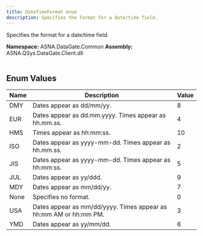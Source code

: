 ```yaml
---
title: DateTimeFormat enum
description: Specifies the format for a date/time field.
---
```


Specifies the format for a date/time field.

**Namespace:** ASNA.DataGate.Common
**Assembly:** ASNA.QSys.DataGate.Client.dll
<br>
<br>

## Enum Values

| Name | Description | Value
| --- | --- | --- 
| DMY | Dates appear as dd/mm/yy. | 8 |
| EUR | Dates appear as dd.mm.yyyy. Times appear as hh.mm.ss. | 4 |
| HMS | Times appear as hh:mm:ss. | 10 |
| ISO | Dates appear as yyyy-mm-dd. Times appear as hh.mm.ss. | 2 |
| JIS | Dates appear as yyyy-mm-dd. Times appear as hh:mm:ss. | 5 |
| JUL | Dates appear as yy/ddd. | 9 |
| MDY | Dates appear as mm/dd/yy. | 7 |
| None | Specifies no format. | 0 |
| USA | Dates appear as mm/dd/yyyy. Times appear as hh:mm AM or hh:mm PM. | 3 |
| YMD | Dates appear as yy/mm/dd. | 6 |
